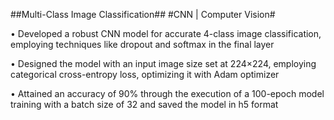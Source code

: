 ##Multi-Class Image Classification##
#CNN | Computer Vision#

• Developed a robust CNN model for accurate 4-class image classification, employing techniques like dropout and softmax in the final layer 

• Designed the model with an input image size set at 224×224, employing categorical cross-entropy loss, optimizing it with Adam optimizer 

• Attained an accuracy of 90% through the execution of a 100-epoch model training with a batch size of 32 and saved the model in h5 format
